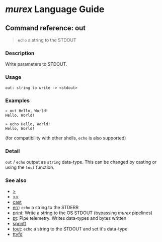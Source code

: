 # _murex_ Language Guide

## Command reference: out

> `echo` a string to the STDOUT

### Description

Write parameters to STDOUT.

### Usage

    out: string to write -> <stdout>

### Examples

    » out Hello, World!
    Hello, World!

    » echo Hello, World!
    Hello, World!

(for compatibility with other shells, `echo` is also supported)

### Detail

`out` / `echo` output as `string` data-type. This can be changed by casting or
using the `tout` function.

### See also

* [>](>.md)
* [>>](>>.md)
* [cast](cast.md)
* [err](err.md): `echo` a string to the STDERR
* [print](print.md): Write a string to the OS STDOUT (bypassing _murex_ pipelines)
* [pt](pt.md): Pipe telemetry. Writes data-types and bytes written
* [sprintf](sprintf.md)
* [tout](tout.md): `echo` a string to the STDOUT and set it's data-type
* [ttyfd](ttyfd.md)
